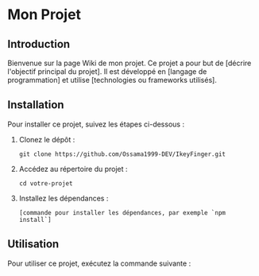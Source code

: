 # Mon Projet

## Introduction
Bienvenue sur la page Wiki de mon projet. Ce projet a pour but de [décrire l'objectif principal du projet]. Il est développé en [langage de programmation] et utilise [technologies ou frameworks utilisés].

## Installation
Pour installer ce projet, suivez les étapes ci-dessous :

1. Clonez le dépôt :
    ```
    git clone https://github.com/Ossama1999-DEV/IkeyFinger.git
    ```
2. Accédez au répertoire du projet :
    ```
    cd votre-projet
    ```
3. Installez les dépendances :
    ```
    [commande pour installer les dépendances, par exemple `npm install`]
    ```

## Utilisation
Pour utiliser ce projet, exécutez la commande suivante :